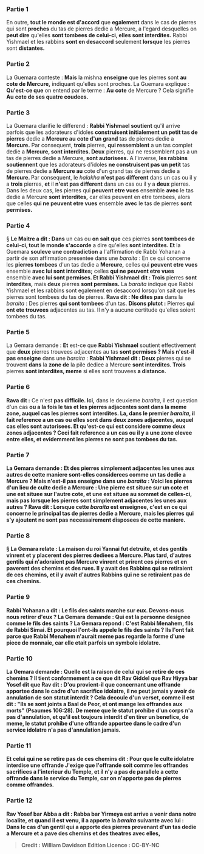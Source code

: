 
### Partie 1
En outre, <b>tout le monde est d'accord</b> que <b>egalement</b> dans le cas de pierres qui sont <b>proches</b> du tas de pierres dedie a Mercure, a l'egard desquelles</b> on <b>peut dire</b> qu'elles <b>sont tombees de celui-ci, elles sont interdites.</b> Rabbi Yishmael et les rabbins <b>sont en desaccord</b> seulement <b>lorsque</b> les pierres sont <b>distantes.</b>

### Partie 2
La Guemara conteste : <b>Mais</b> la mishna <b>enseigne</b> que les pierres sont <b>au</b> <b>cote de Mercure,</b> indiquant qu'elles sont proches. La Guemara explique : <b>Qu'est-ce que</b> on entend par le terme : <b>Au</b> <b>cote</b> de Mercure ? Cela signifie <b>Au</b> <b>cote de ses quatre coudees.</b>

### Partie 3
La Guemara clarifie le differend : <b>Rabbi Yishmael soutient</b> qu'il arrive parfois que les adorateurs d'idoles <b>construisent initialement un petit tas de pierres</b> dedie a <b>Mercure au</b> <b>cote d'un grand</b> tas de pierres dedie a <b>Mercure.</b> Par consequent, <b>trois</b> pierres, <b>qui ressemblent</b> a un tas complet dedie a <b>Mercure, sont interdites. Deux</b> pierres, qui ne ressemblent pas a un tas de pierres dedie a Mercure, <b>sont autorisees.</b> A l'inverse, <b>les rabbins soutiennent</b> que les adorateurs d'idoles <b>ne construisent pas un petit</b> tas de pierres dedie a <b>Mercure au</b> cote d'un grand</b> tas de pierres dedie a <b>Mercure. </b> Par consequent, le <i>halakha</i> <b>n'est pas different</b> dans un cas ou il y a <b>trois</b> pierres, <b>et</b> il <b>n'est pas different</b> dans un cas ou il y a <b>deux</b> pierres. Dans les deux cas, les pierres qui <b>peuvent etre vues</b> ensemble <b>avec</b> le tas dedie a Mercure <b>sont interdites,</b> car elles peuvent en etre tombees, alors que celles <b>qui ne peuvent etre vues</b> ensemble <b>avec</b> le tas de pierres <b>sont permises.</b>

### Partie 4
§ <b>Le Maitre a dit : Dans</b> un cas ou <b>on sait que</b> ces pierres <b>sont tombees de celui-ci, tout le monde s'accorde</b> a dire qu'elles <b>sont interdites. Et</b> la Guemara <b>souleve une contradiction</b> a l'affirmation de Rabbi Yohanan a partir de son affirmation presentee dans une <i>baraita</i> : En ce qui concerne les <b>pierres tombees</b> d'un tas dedie a <b>Mercure,</b> celles qui <b>peuvent etre vues</b> ensemble <b>avec lui sont interdites;</b> celles <b>qui ne peuvent etre vues</b> ensemble <b>avec lui sont permises. Et Rabbi Yishmael dit : Trois</b> pierres <b>sont interdites,</b> mais <b>deux</b> pierres <b>sont permises.</b> La <i>baraita</i> indique que Rabbi Yishmael et les rabbins sont egalement en desaccord lorsqu'on sait que les pierres sont tombees du tas de pierres. <b>Rava dit : Ne dites pas</b> dans la <i>baraita</i> : Des pierres <b>qui sont tombees</b> d'un tas. <b>Disons plutot :</b> Pierres <b>qui ont ete trouvees</b> adjacentes au tas. Il n'y a aucune certitude qu'elles soient tombees du tas.

### Partie 5
La Gemara demande : <b>Et</b> est-ce que <b>Rabbi Yishmael</b> soutient effectivement</b> que <b>deux</b> pierres trouvees adjacentes au tas <b>sont permises ? Mais n'est-il pas enseigne</b> dans une <i>baraita</i> : <b>Rabbi Yishmael dit : Deux</b> pierres qui se trouvent <b>dans</b> la <b>zone de</b> la pile dediee a Mercure <b>sont interdites. Trois</b> pierres <b>sont interdites, meme</b> si elles sont trouvees <b>a distance.</b>

### Partie 6
<b>Rava dit :</b> Ce n'est <b>pas difficile. Ici,</b> dans le deuxieme <i>baraita</i>, il est question d'un cas <b>ou a la fois le tas et les pierres adjacentes <b>sont dans la meme zone,</b> auquel cas les pierres sont interdites. <b>La,</b> dans le premier <i>baraita</i>, il fait reference a un cas <b>ou</b> elles <b>sont dans deux</b> <b>zones adjacentes,</b> auquel cas elles sont autorisees. <b>Et qu'est-ce qui est considere</b> comme deux zones adjacentes ? Ceci fait reference a un cas <b>ou il y a une zone elevee</b> <b>entre elles,</b> et evidemment les pierres ne sont pas tombees du tas.

### Partie 7
La Gemara demande : <b>Et des pierres</b> simplement adjacentes les unes aux autres <b>de cette maniere</b> sont-elles considerees comme un tas dedie a <b>Mercure ? Mais n'est-il pas enseigne</b> dans une <i>baraita</i> : <b>Voici</b> les <b>pierres d'un lieu de</b> culte dedie a <b>Mercure : Une</b> pierre est situee <b>sur</b> un <b>cote et une</b> est situee <b>sur</b> l'autre <b>cote, et une</b> est situee <b>au sommet de celles-ci,</b> mais pas lorsque les pierres sont simplement adjacentes les unes aux autres ? <b>Rava dit : Lorsque cette</b> <i>baraita</i> <b>est enseignee,</b> c'est <b>en ce qui concerne le principal</b> tas de pierres dedie a <b>Mercure,</b> mais les pierres qui s'y ajoutent ne sont pas necessairement disposees de cette maniere.

### Partie 8
§ La Gemara relate : <b>La maison du roi Yannai fut detruite,</b> et des <b>gentils vinrent</b> et y <b>placerent</b> des pierres dediees a <b>Mercure.</b> Plus tard, <b>d'autres gentils qui n'adoraient pas Mercure vinrent</b> et <b>prirent ces</b> pierres <b>et en paverent des chemins et des rues. Il</b> y avait des <b>Rabbins qui se retiraient</b> de ces chemins, <b>et il</b> y avait d'autres <b>Rabbins qui ne se retiraient pas</b> de ces chemins.

### Partie 9
<b>Rabbi Yohanan a dit : Le fils des saints marche sur eux. Devons-nous nous retirer d'eux ? La Gemara demande : <b>Qui est</b> la personne designee comme <b>le fils des saints ?</b> La Gemara repond : C'est <b>Rabbi Menahem, fils de Rabbi Simai. Et pourquoi l'ont-ils appele le fils des saints ? </b> Ils l'ont fait <b>parce que</b> Rabbi Menahem <b>n'aurait meme pas regarde</b> la <b>forme d'une piece de monnaie,</b> car elle etait parfois un symbole idolatre.

### Partie 10
La Gemara demande : <b>Quelle est la raison de celui qui se retire</b> de ces chemins ? <b>Il tient conformement a ce que dit Rav Giddel</b> que <b>Rav Hiyya bar Yosef dit</b> que <b>Rav dit : D'ou</b> provient-il <b>que concernant une offrande</b> apportee dans le cadre d'un <b>sacrifice idolatre,</b> il ne peut <b>jamais</b> y avoir de <b>annulation</b> de son statut interdit ? Cela decoule d'un verset, <b>comme il est dit : "Ils se sont joints a Baal de Peor, et ont mange les offrandes aux morts"</b> (Psaumes 106:28). <b>De meme que</b> le statut prohibe d'un <b>corps n'a pas d'annulation,</b> et qu'il est <b>toujours</b> interdit d'en tirer un benefice, <b>de meme,</b> le statut prohibe d'une <b>offrande</b> apportee dans le cadre d'un <b>service idolatre n'a pas d'annulation jamais.</b>

### Partie 11
<b>Et celui qui ne se retire pas</b> de ces chemins <b>dit : </b> Pour que le culte idolatre interdise une offrande <b>J'exige</b> que l'offrande soit <b>comme</b> les offrandes sacrifiees <b>a l'interieur</b> du Temple, <b>et il n'y a pas</b> de parallele a cette offrande dans le service du Temple, car on n'apporte pas de pierres comme offrandes.

### Partie 12
<b>Rav Yosef bar Abba a dit : Rabba bar Yirmeya est arrive</b> a venir <b>dans notre localite, et</b> quand <b>il est venu, il a apporte</b> la <b><i>baraita</i> suivante avec lui :</b> Dans le cas d'un <b>gentil qui a apporte des pierres provenant</b> d'un tas dedie a <b>Mercure et a pave des chemins et des theatres avec elles,</b>

>Credit : William Davidson Edition
>Licence : CC-BY-NC